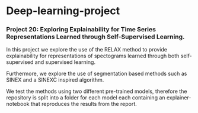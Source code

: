 # Deep-learning-project

### Project 20: Exploring Explainability for Time Series Representations Learned through Self-Supervised Learning.

In this project we explore the use of the RELAX method to provide explainability for representations of spectograms learned through both self-supervised and supervised learning.

Furthermore, we explore the use of segmentation based methods such as SINEX and a SINEXC inspired algorithm. 

We test the methods using two different pre-trained models, therefore the repository is split into a folder for each model each containing an explainer-notebook that reproduces the results from the report. 
